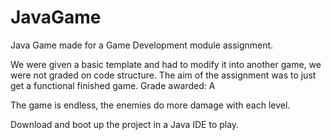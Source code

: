 # JavaGame
Java Game made for a Game Development module assignment.

We were given a basic template and had to modify it into another game, we were not graded on code structure. The aim of the assignment was to just get a functional finished game. Grade awarded: A

The game is endless, the enemies do more damage with each level.

Download and boot up the project in a Java IDE to play.
